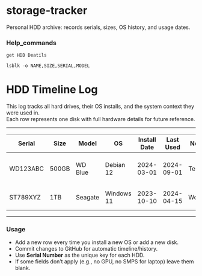 # storage-tracker
Personal HDD archive: records serials, sizes, OS history, and usage dates.



### Help_commands

```
get HDD Deatils

lsblk -o NAME,SIZE,SERIAL,MODEL

```





# HDD Timeline Log

This log tracks all hard drives, their OS installs, and the system context they were used in.  
Each row represents one disk with full hardware details for future reference.

---

| Serial   | Size  | Model    | OS         | Install Date | Last Used  | Notes    | Device Type | Motherboard     | Processor                 | RAM        | GPU           | SMPS/PSU       | Laptop Model     | BIOS/UEFI | Partition | Filesystem | Boot Mode | Primary Use       |
|----------|-------|----------|------------|--------------|------------|----------|-------------|-----------------|---------------------------|------------|---------------|----------------|-----------------|-----------|-----------|------------|-----------|------------------|
| WD123ABC | 500GB | WD Blue  | Debian 12  | 2024-03-01   | 2024-09-01 | Testing  | Desktop     | ASUS P5KPL-AM   | Intel Core2Duo E8400 3.0G | DDR2 4GB   | NVIDIA GT 710 | Corsair VS450  |                 | 0801      | MBR       | ext4       | Legacy    | Linux Experiments |
| ST789XYZ | 1TB   | Seagate  | Windows 11 | 2023-10-10   | 2024-04-15 | Work     | Laptop      |                 | Intel i5-8250U 1.6GHz     | DDR4 8GB   | Intel UHD 620 |                | Dell Inspiron 5570 | 1.15.0   | GPT       | NTFS       | UEFI      | Office Work       |

---

### Usage
- Add a new row every time you install a new OS or add a new disk.  
- Commit changes to GitHub for automatic timeline/history.  
- Use **Serial Number** as the unique key for each HDD.  
- If some fields don’t apply (e.g., no GPU, no SMPS for laptop) leave them blank.  




